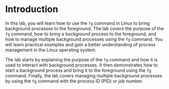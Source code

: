 # Introduction

In this lab, you will learn how to use the `fg` command in Linux to bring background processes to the foreground. The lab covers the purpose of the `fg` command, how to bring a background process to the foreground, and how to manage multiple background processes using the `fg` command. You will learn practical examples and gain a better understanding of process management in the Linux operating system.

The lab starts by explaining the purpose of the `fg` command and how it is used to interact with background processes. It then demonstrates how to start a background process and bring it to the foreground using the `fg` command. Finally, the lab covers managing multiple background processes by using the `fg` command with the process ID (PID) or job number.

